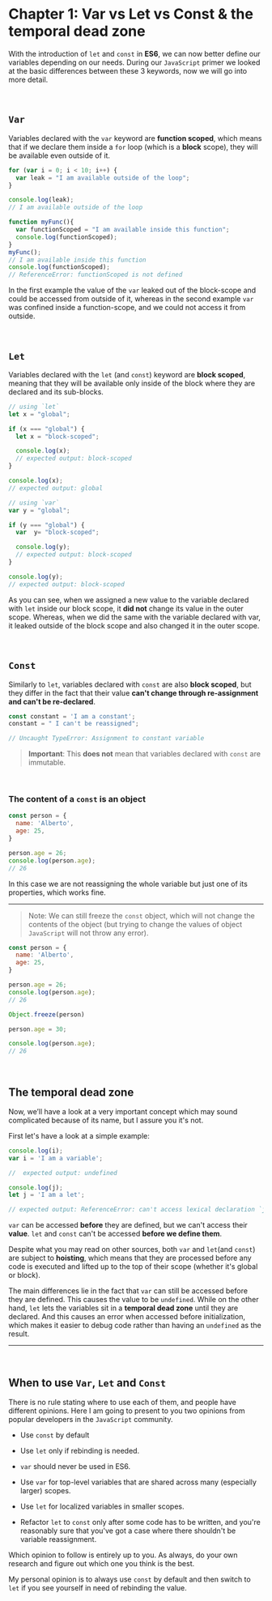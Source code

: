 # Chapter 1: Var vs Let vs Const & the temporal dead zone

With the introduction of `let` and `const` in **ES6**, we can now better define our variables depending on our needs. During our `JavaScript` primer we looked at the basic differences between these 3 keywords, now we will go into more detail.

&nbsp;

## `Var`

Variables declared with the `var` keyword are **function scoped**, which means that if we declare them inside a `for` loop (which is a **block** scope), they will be available even outside of it.

```JavaScript
for (var i = 0; i < 10; i++) {
  var leak = "I am available outside of the loop";
}

console.log(leak);
// I am available outside of the loop

function myFunc(){
  var functionScoped = "I am available inside this function";
  console.log(functionScoped);
}
myFunc();
// I am available inside this function
console.log(functionScoped);
// ReferenceError: functionScoped is not defined
```

In the first example the value of the `var` leaked out of the block-scope and could be accessed from outside of it, whereas in the second example `var` was confined inside a function-scope, and we could not access it from outside.

&nbsp;

## `Let`

Variables declared with the `let` (and `const`) keyword are **block scoped**, meaning that they will be available only inside of the block where they are declared and its sub-blocks.

```JavaScript
// using `let`
let x = "global";

if (x === "global") {
  let x = "block-scoped";

  console.log(x);
  // expected output: block-scoped
}

console.log(x);
// expected output: global

// using `var`
var y = "global";

if (y === "global") {
  var  y= "block-scoped";

  console.log(y);
  // expected output: block-scoped
}

console.log(y);
// expected output: block-scoped
```

As you can see, when we assigned a new value to the variable declared with `let` inside our block scope, it **did not** change its value in the outer scope. Whereas, when we did the same with the variable declared with var, it leaked outside of the block scope and also changed it in the outer scope.

&nbsp;

## `Const`

Similarly to `let`, variables declared with `const` are also **block scoped**, but they differ in the fact that their value **can't change through re-assignment and can't be re-declared**.

```JavaScript
const constant = 'I am a constant';
constant = " I can't be reassigned";

// Uncaught TypeError: Assignment to constant variable
```

> **Important**:
> This **does not** mean that variables declared with `const` are immutable.

&nbsp;

### The content of a `const` is an object

```JavaScript
const person = {
  name: 'Alberto',
  age: 25,
}

person.age = 26;
console.log(person.age);
// 26
```

In this case we are not reassigning the whole variable but just one of its properties, which works fine.

---

> Note: We can still freeze the `const` object, which will not change the contents of the object (but trying to change the values of object `JavaScript` will not throw any error).

```JavaScript
const person = {
  name: 'Alberto',
  age: 25,
}

person.age = 26;
console.log(person.age);
// 26

Object.freeze(person)

person.age = 30;

console.log(person.age);
// 26
```

&nbsp;

## The temporal dead zone

Now, we’ll have a look at a very important concept which may sound complicated because of its name, but I assure you it's not.

First let's have a look at a simple example:

```javascript
console.log(i);
var i = 'I am a variable';

//  expected output: undefined

console.log(j);
let j = 'I am a let';

// expected output: ReferenceError: can't access lexical declaration `j' before initialization
```

`var` can be accessed **before** they are defined, but we can't access their **value**.
`let` and `const` can't be accessed **before we define them**.

Despite what you may read on other sources, both `var` and `let`(and `const`) are subject to **hoisting**, which means that they are processed before any code is executed and lifted up to the top of their scope (whether it's global or block).

The main differences lie in the fact that `var` can still be accessed before they are defined. This causes the value to be `undefined`. While on the other hand, `let` lets the variables sit in a **temporal dead zone** until they are declared. And this causes an error when accessed before initialization, which makes it easier to debug code rather than having an `undefined` as the result.

---

&nbsp;

## When to use `Var`, `Let` and `Const`

There is no rule stating where to use each of them, and people have different opinions. Here I am going to present to you two opinions from popular developers in the `JavaScript` community.


- Use `const` by default
- Use `let` only if rebinding is needed.
- `var` should never be used in ES6.


- Use `var` for top-level variables that are shared across many (especially larger) scopes.
- Use `let` for localized variables in smaller scopes.
- Refactor `let` to `const` only after some code has to be written, and you're reasonably sure that you've got a case where there shouldn't be variable reassignment.

Which opinion to follow is entirely up to you. As always, do your own research and figure out which one you think is the best.

My personal opinion is to always use `const` by default and then switch to `let` if you see yourself in need of rebinding the value.

